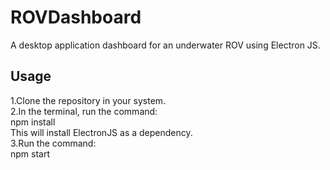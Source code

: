 # ROVDashboard
A desktop application dashboard for an underwater ROV using Electron JS.

## Usage
1.Clone the repository in your system.\
2.In the terminal, run the command:\
  npm install\
This will install ElectronJS as a dependency.\
3.Run the command:\
  npm start
 
